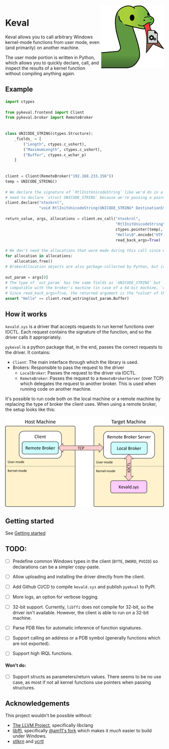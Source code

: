<img align="right" src=".github/keval-logo-small.png" />

# Keval

Keval allows you to call arbitrary Windows kernel-mode functions from user mode, even (and primarily) on another machine. 

The user mode portion is written in Python, which allows you to quickly declare, call, and inspect the results of a kernel function without compiling anything again.

## Example

```python
import ctypes

from pykeval.frontend import Client
from pykeval.broker import RemoteBroker


class UNICODE_STRING(ctypes.Structure):
    _fields_ = [
        ("Length", ctypes.c_ushort),
        ("MaximumLength", ctypes.c_ushort),
        ("Buffer", ctypes.c_wchar_p)
    ]


client = Client(RemoteBroker("192.168.233.156"))
temp = UNICODE_STRING()

# We declare the signature of `RtlInitUnicodeString` like we'd do in a C header. Note that we don't actually
# need to declare `struct UNICODE_STRING` because we're passing a pointer.
client.declare("ntoskrnl",
               "void RtlInitUnicodeString(UNICODE_STRING* DestinationString, wchar_t* SourceString);")

return_value, args, allocations = client.ex_call("ntoskrnl",
                                                 "RtlInitUnicodeString",
                                                 ctypes.pointer(temp),  # This is an out param
                                                 "Hello\0".encode("UTF-16LE"),
                                                 read_back_args=True)

# We don't need the allocations that were made during this call since we read back the arguments.
for allocation in allocations:
    allocation.free()
# BrokerAllocation objects are also garbage-collected by Python, but it's best not to rely on that.

out_param = args[0]
# The type of `out_param` has the same fields as `UNICODE_STRING` but `Buffer` was converted to a type
# compatible with the broker's machine (in case of a 64-bit machine, `c_uint64`).
# Since read_back_args=True, the returned argument is the *value* of the pointer after the call.
assert "Hello" == client.read_wstring(out_param.Buffer)

```

## How it works

`kevald.sys` is a driver that accepts requests to run kernel functions over IOCTL. Each request contains the signature of the function, and so the driver calls it appropriately.

`pykeval` is a python package that, in the end, passes the correct requests to the driver. It contains:

* `Client`: The main interface through which the library is used.
* Brokers: Responsible to pass the request to the driver
  * `LocalBroker`: Passes the request to the driver via IOCTL.
  * `RemoteBroker`: Passes the request to a `RemoteBrokerServer` (over TCP) which delegates the request to another broker. This is used when running code on another machine.

It's possible to run code both on the local machine or a remote machine by replacing the type of broker the client uses. When using a remote broker, the setup looks like this:

![Diagram](.github/remote-setup.png)

## Getting started

See [Getting started](docs/getting_started.md)

## TODO:

- [ ] Predefine common Windows types in the client (`BYTE`, `DWORD`, `PVOID`) so declarations can be a simpler copy-paste.

- [ ] Allow uploading and installing the driver directly from the client.

- [ ] Add Github CI/CD to compile `kevald.sys` and publish `pyekval` to PyPI.

- [ ] More logs, an option for verbose logging.

- [ ] 32-bit support. Currently, `libffi` does not compile for 32-bit, so the driver isn't available. However, the client is able to run on a 32-bit machine.

- [ ] Parse PDB files for automatic inference of function signatures.

- [ ] Support calling an address or a PDB symbol (generally functions which are not exported).

- [ ] Support high IRQL functions.

#### Won't do:

- [ ] Support structs as parameters/return values. There seems to be no use case, as most if not all kernel functions use pointers when passing structures.

## Acknowledgements

This project wouldn't be possible without:

* [The LLVM Project](https://github.com/llvm/llvm-project), specifically libclang
* [libffi](https://github.com/libffi/libffi), specifically [@am11's fork](https://github.com/am11/libffi) which makes it _much_ easier to build under Windows.
* [stlkrn](https://github.com/jxy-s/stlkrn) and [vcrtl](https://github.com/avakar/vcrtl)

